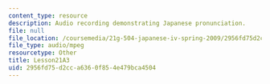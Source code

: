 ```yaml
---
content_type: resource
description: Audio recording demonstrating Japanese pronunciation.
file: null
file_location: /coursemedia/21g-504-japanese-iv-spring-2009/2956fd75d2cca6360f854e479bca4504_Lesson21A3.mp3
file_type: audio/mpeg
resourcetype: Other
title: Lesson21A3
uid: 2956fd75-d2cc-a636-0f85-4e479bca4504
---
```

